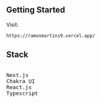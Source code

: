 ## Getting Started

Visit:

```bash
https://ramonmartins9.vercel.app/
```

## Stack
<pre>

Next.js
Chakra UI
React.js
Typescript
</pre>
